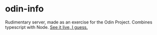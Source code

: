 # odin-info
Rudimentary server, made as an exercise for the Odin Project. Combines typescript with Node. [See it live, I guess.](https://odin-info.bofmar.repl.co)
